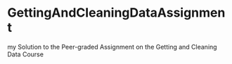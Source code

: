 # GettingAndCleaningDataAssignment
my Solution to the Peer-graded Assignment on the Getting and Cleaning Data Course
